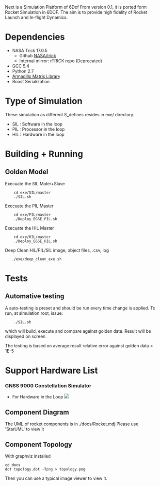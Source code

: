 Next is a Simulation Platform of 6Dof
From version 0.1, it is ported form Rocket Simulation in 6DOF.
The aim is to provide high fidelity of Rocket Launch and In-flight Dynamics.

# Dependencies
 - NASA Trick 17.0.5
   - Github [NASA/trick](https://github.com/nasa/trick)
   - Internal mirror: rTRICK repo (Deprecated)
 - GCC 5.4
 - Python 2.7
 - [Armadillo Matrix Library](http://arma.sourceforge.net/)
 - Boost Serialization

# Type of Simulation
These simulation as different S_defines resides in exe/ directory.
 - SIL : Software in the loop
 - PIL : Processor in the loop
 - HIL : Hardware in the loop

# Building + Running
## Golden Model
Execuate the SIL Mater+Slave
```
    cd exe/SIL/master
    ./SIL.sh
```

Execuate the PIL Master
```
    cd exe/PIL/master
    ./Deploy_EGSE_PIL.sh
```
Execuate the HIL Master
```
    cd exe/HIL/master
    ./Deploy_EGSE_HIL.sh
```

Deep Clean HIL/PIL/SIL image, object files, .csv, log
```
   ./exe/deep_clean_exe.sh
```
# Tests

## Automative testing
A auto-testing is preset and should be run every time change is applied.
To run, at simulation root, issue:
```
    ./SIL.sh
```
which will build, execute and compare against golden data.
Result will be displayed on screen.

The testing is based on average result relative error against golden data < 1E-5


# Support Hardware List
### GNSS 9000 Constellation Simulator
- For Hardware in the Loop
![ ](https://github.com/octoberskyTW/Next-simulation/blob/master/docs/docs_hardware/simgen/simgen_GSS9000.png)

## Component Diagram
The UML of rocket components is in ./docs/Rocket.mdj
Please use 'StarUML' to view it

## Component Topology
With graphviz installed
```
cd docs
dot topology.dot -Tpng > topology.png
```
Then you can use a typical image viewer to view it.
